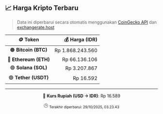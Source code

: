 

<!-- HARGA_KRIPTO -->
## 📈 Harga Kripto Terbaru

> Data ini diperbarui secara otomatis menggunakan [CoinGecko API](https://www.coingecko.com/) dan [exchangerate.host](https://exchangerate.host/)

<div align="center">

| 🪙 Token | 💰 Harga (IDR) |
|:------:|---------------:|
| 🟠 **Bitcoin (BTC)**   | Rp 1.868.243.560 |
| 🔵 **Ethereum (ETH)**  | Rp 66.136.106 |
| 🟣 **Solana (SOL)**    | Rp 3.207.867 |
| 🟢 **Tether (USDT)**   | Rp 16.592 |

---

💱 **Kurs Rupiah (USD → IDR)**: Rp 16.589

🕒 <sub>Terakhir diperbarui: 29/10/2025, 03.23.43</sub>

</div>
<!-- /HARGA_KRIPTO -->